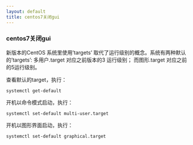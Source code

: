 ```yaml
---
layout: default
title: centos7关闭gui
---
```


### centos7关闭gui

新版本的CentOS 系统里使用’targets’ 取代了运行级别的概念。系统有两种默认的’targets’: 多用户.target 对应之前版本的3 运行级别； 而图形.target 对应之前的5运行级别。

查看默认的target，执行：
```shell
systemctl get-default
```
开机以命令模式启动，执行：
```shell
systemctl set-default multi-user.target
```
开机以图形界面启动，执行：
```shell
systemctl set-default graphical.target
```